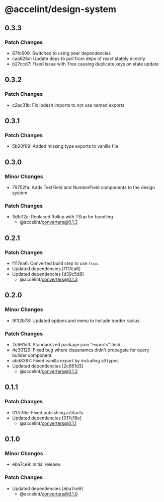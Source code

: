 # @accelint/design-system

## 0.3.3

### Patch Changes

- 67fc606: Switched to using peer dependencies
- caa626d: Update deps to pull from deps of react stately directly
- b27ccd7: Fixed issue with Tree causing duplicate keys on state update

## 0.3.2

### Patch Changes

- c2ac31b: Fix lodash imports to not use named exports

## 0.3.1

### Patch Changes

- 5b20f69: Added missing type exports to vanilla file

## 0.3.0

### Minor Changes

- 79752fa: Adds TextField and NumberField components to the design system

### Patch Changes

- 3dfc12a: Replaced Rollup with TSup for bundling
  - @accelint/converters@0.1.3

## 0.2.1

### Patch Changes

- f117ea6: Converted build step to use `tsup`.
- Updated dependencies [f117ea6]
- Updated dependencies [d39c5d8]
  - @accelint/converters@0.1.3

## 0.2.0

### Minor Changes

- 9f32b78: Updated options and menu to include border radius

### Patch Changes

- 2c661d3: Standardized package.json "exports" field
- 4e30129: Fixed bug where classnames didn't propagate for query builder component.
- abd8387: Fixed vanilla export by including all types
- Updated dependencies [2c661d3]
  - @accelint/converters@0.1.2

## 0.1.1

### Patch Changes

- 017c16e: Fixed publishing artifacts.
- Updated dependencies [017c16e]
  - @accelint/converters@0.1.1

## 0.1.0

### Minor Changes

- eba7ce9: Initial release.

### Patch Changes

- Updated dependencies [eba7ce9]
  - @accelint/converters@0.1.0
